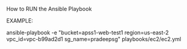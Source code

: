 How to RUN the Ansible Playbook

EXAMPLE:

ansible-playbook -e "bucket=apss1-web-test1 region=us-east-2 vpc_id=vpc-b99ad2d1 sg_name=pradeepsg" playbooks/ec2/ec2.yml
